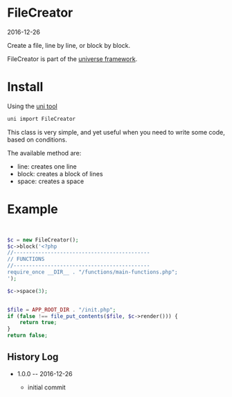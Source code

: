 FileCreator
================
2016-12-26



Create a file, line by line, or block by block.


FileCreator is part of the [universe framework](https://github.com/karayabin/universe-snapshot).


Install
=============


Using the [uni tool](https://github.com/lingtalfi/universe-naive-importer)
```bash
uni import FileCreator
```



This class is very simple, and yet useful when you need to write some code, based
on conditions.

The available method are:

- line: creates one line
- block: creates a block of lines
- space: creates a space 


Example
============
```php


$c = new FileCreator();
$c->block('<?php
//--------------------------------------------
// FUNCTIONS
//--------------------------------------------
require_once __DIR__ . "/functions/main-functions.php";
');

$c->space(3);


$file = APP_ROOT_DIR . "/init.php";
if (false !== file_put_contents($file, $c->render())) {
    return true;
}
return false;


```
    
    


History Log
------------------
    
- 1.0.0 -- 2016-12-26

    - initial commit